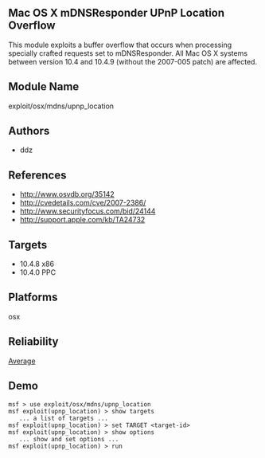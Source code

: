 ## Mac OS X mDNSResponder UPnP Location Overflow

This module exploits a buffer overflow that occurs when 
processing specially crafted requests set to mDNSResponder. 
All Mac OS X systems between version 10.4 and 10.4.9 
(without the 2007-005 patch) are affected.


## Module Name
exploit/osx/mdns/upnp_location

## Authors
* ddz


## References
* http://www.osvdb.org/35142
* http://cvedetails.com/cve/2007-2386/
* http://www.securityfocus.com/bid/24144
* http://support.apple.com/kb/TA24732



## Targets
* 10.4.8 x86
* 10.4.0 PPC


## Platforms
osx

## Reliability
[Average](https://github.com/rapid7/metasploit-framework/wiki/Exploit-Ranking)

## Demo

```
msf > use exploit/osx/mdns/upnp_location
msf exploit(upnp_location) > show targets
   ... a list of targets ...
msf exploit(upnp_location) > set TARGET <target-id>
msf exploit(upnp_location) > show options
   ... show and set options ...
msf exploit(upnp_location) > run
```
    
    